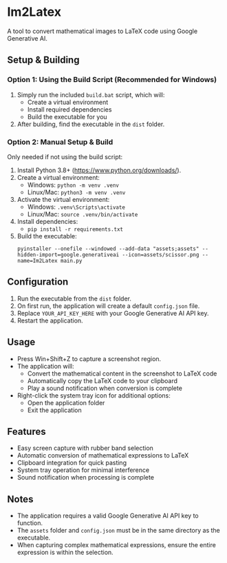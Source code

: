 # Im2Latex

A tool to convert mathematical images to LaTeX code using Google Generative AI.

## Setup & Building

### Option 1: Using the Build Script (Recommended for Windows)
1. Simply run the included `build.bat` script, which will:
   - Create a virtual environment
   - Install required dependencies
   - Build the executable for you
2. After building, find the executable in the `dist` folder.

### Option 2: Manual Setup & Build
Only needed if not using the build script:
1. Install Python 3.8+ (https://www.python.org/downloads/).
2. Create a virtual environment:
   - Windows: `python -m venv .venv`
   - Linux/Mac: `python3 -m venv .venv`
3. Activate the virtual environment:
   - Windows: `.venv\Scripts\activate`
   - Linux/Mac: `source .venv/bin/activate`
4. Install dependencies:
   - `pip install -r requirements.txt`
5. Build the executable:
   ```
   pyinstaller --onefile --windowed --add-data "assets;assets" --hidden-import=google.generativeai --icon=assets/scissor.png --name=Im2Latex main.py
   ```

## Configuration
1. Run the executable from the `dist` folder.
2. On first run, the application will create a default `config.json` file.
3. Replace `YOUR_API_KEY_HERE` with your Google Generative AI API key.
4. Restart the application.

## Usage
- Press Win+Shift+Z to capture a screenshot region.
- The application will:
  - Convert the mathematical content in the screenshot to LaTeX code
  - Automatically copy the LaTeX code to your clipboard
  - Play a sound notification when conversion is complete
- Right-click the system tray icon for additional options:
  - Open the application folder
  - Exit the application

## Features
- Easy screen capture with rubber band selection
- Automatic conversion of mathematical expressions to LaTeX
- Clipboard integration for quick pasting
- System tray operation for minimal interference
- Sound notification when processing is complete

## Notes
- The application requires a valid Google Generative AI API key to function.
- The `assets` folder and `config.json` must be in the same directory as the executable.
- When capturing complex mathematical expressions, ensure the entire expression is within the selection.